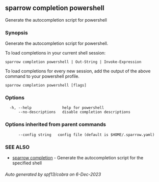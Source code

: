 ## sparrow completion powershell

Generate the autocompletion script for powershell

### Synopsis

Generate the autocompletion script for powershell.

To load completions in your current shell session:

	sparrow completion powershell | Out-String | Invoke-Expression

To load completions for every new session, add the output of the above command
to your powershell profile.


```
sparrow completion powershell [flags]
```

### Options

```
  -h, --help              help for powershell
      --no-descriptions   disable completion descriptions
```

### Options inherited from parent commands

```
      --config string   config file (default is $HOME/.sparrow.yaml)
```

### SEE ALSO

* [sparrow completion](sparrow_completion.md)	 - Generate the autocompletion script for the specified shell

###### Auto generated by spf13/cobra on 6-Dec-2023
